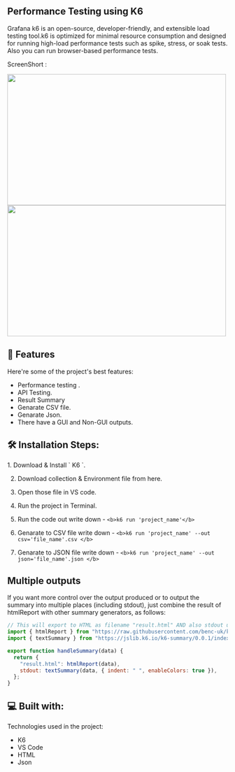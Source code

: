 <h2>Performance Testing using K6</h2>

<p>Grafana k6 is an open-source, developer-friendly, and extensible load testing tool.k6 is optimized for minimal resource consumption and designed for running high-load performance tests such as spike, stress, or soak tests. Also you can run browser-based performance tests.</p>

ScreenShort :

<img src="https://github.com/user-attachments/assets/36aa4535-8686-40ed-92c8-3e7340a9b8c3" width="500" height="300">

<img src = "https://github.com/user-attachments/assets/a4e71b32-93d7-44f1-bcb9-c21f444f14e7" width="500" height="300">


<h2>🧐 Features </h2>
<p>Here're some of the project's best features:

- Performance testing .
- API Testing.
- Result Summary
- Genarate CSV file.
- Genarate Json.
- There have a GUI and Non-GUI outputs.
</p>

<h2>🛠️ Installation Steps: </h2>
<p>
  1. Download & Install ` K6 `.

2. Download collection & Environment file from here.

3. Open those file in VS code.

4. Run the project in Terminal.

5. Run the code out write down - `<b>k6 run 'project_name'</b>`

6. Genarate to CSV file write down - `<b>k6 run 'project_name' --out csv='file_name'.csv </b>`

9. Genarate to JSON file write down - `<b>k6 run 'project_name' --out json='file_name'.json </b>`

 ## Multiple outputs

If you want more control over the output produced or to output the summary into multiple places (including stdout), just combine the result of htmlReport with other summary generators, as follows:

```js 
// This will export to HTML as filename "result.html" AND also stdout using the text summary
import { htmlReport } from "https://raw.githubusercontent.com/benc-uk/k6-reporter/main/dist/bundle.js";
import { textSummary } from "https://jslib.k6.io/k6-summary/0.0.1/index.js";

export function handleSummary(data) {
  return {
    "result.html": htmlReport(data),
    stdout: textSummary(data, { indent: " ", enableColors: true }),
  };
}
``` 
</p>

<h2>💻 Built with: </h2>
<p>
  Technologies used in the project:

- K6
- VS Code
- HTML
- Json
</p>


